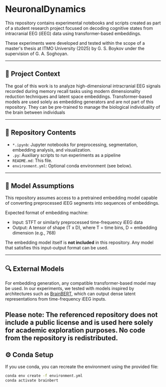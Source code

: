 # NeuronalDynamics

This repository contains experimental notebooks and scripts created as part of a student research project focused on decoding cognitive states from intracranial EEG (iEEG) data using transformer-based embeddings.

These experiments were developed and tested within the scope of a master's thesis at ITMO University (2025) by G. S. Boykov under the supervision of G. A. Soghoyan.

---

## 🧠 Project Context

The goal of this work is to analyze high-dimensional intracranial EEG signals recorded during memory recall tasks using modern dimensionality reduction techniques and latent space embeddings. Transformer-based models are used solely as embedding generators and are not part of this repository. They can be pre-trained to manage the biological individuality of the brain between individuals

---

## 📁 Repository Contents

- `*.ipynb`: Jupyter notebooks for preprocessing, segmentation, embedding analysis, and visualization.
- `.py`: Auxiliary scripts to run experiments as a pipeline
- `README.md`: This file.
- `environment.yml`: Optional conda environment (see below).

---

## 🚀 Model Assumptions

This repository assumes access to a pretrained embedding model capable of converting preprocessed iEEG segments into sequences of embeddings.

Expected format of embedding machine:
- Input: STFT or similarly preprocessed time-frequency iEEG data
- Output: A tensor of shape (T x D), where T = time bins, D = embedding dimension (e.g., 768)

The embedding model itself is **not included** in this repository. Any model that satisfies this input-output format can be used.

---
## 🔍 External Models

For embedding generation, any compatible transformer-based model may be used. 
In our experiments, we tested with models inspired by architectures such as [BrainBERT](https://github.com/czlwang/BrainBERT), 
which can output dense latent representations from time-frequency iEEG inputs. 

Please note: The referenced repository does not include a public license and is used here solely for academic exploration purposes. No code from the repository is redistributed.
---

## ⚙️ Conda Setup

If you use conda, you can recreate the environment using the provided file:

```bash
conda env create -f environment.yml
conda activate brainbert
